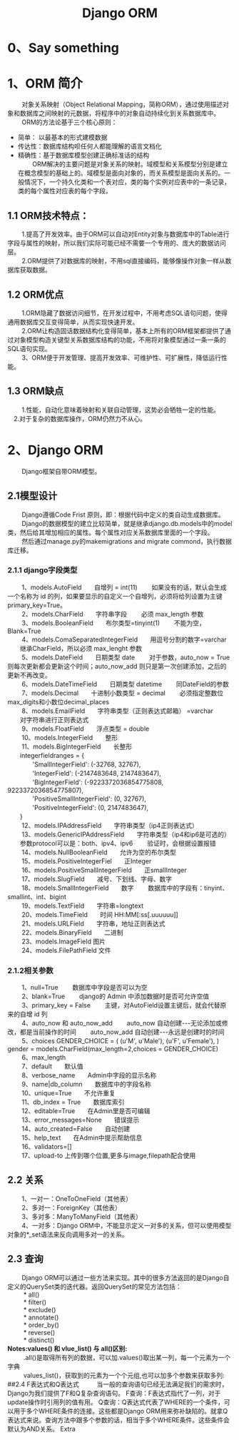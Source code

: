 # <center> Django ORM
# 0、Say something
# 1、ORM 简介
   &emsp; &emsp;对象关系映射（Object Relational Mapping，简称ORM），通过使用描述对象和数据库之间映射的元数据，将程序中的对象自动持续化到关系数据库中。  
   &emsp; &emsp;ORM的方法论基于三个核心原则：   
   * 简单： 以最基本的形式建模数据  
   * 传达性：数据库结构呗任何人都能理解的语言文档化  
   * 精确性：基于数据库模型创建正确标准话的结构   
   &emsp; &emsp;ORM解决的主要问题是对象关系的映射。域模型和关系模型分别是建立在概念模型的基础上的。域模型是面向对象的，而关系模型是面向关系的。一般情况下，一个持久化类和一个表对应，类的每个实例对应表中的一条记录，类的每个属性对应表的每个字段。  

## 1.1 ORM技术特点：   
   &emsp; &emsp;1.提高了开发效率。由于ORM可以自动对Entity对象与数据库中的Table进行字段与属性的映射，所以我们实际可能已经不需要一个专用的、庞大的数据访问层。   
   &emsp; &emsp;2.ORM提供了对数据库的映射，不用sql直接编码，能够像操作对象一样从数据库获取数据。 
## 1.2 ORM优点
   &emsp; &emsp;1.ORM隐藏了数据访问细节，在开发过程中，不用考虑SQL语句问题，使得通用数据库交互变得简单，从而实现快速开发。      
   &emsp; &emsp;2.ORM让构造固话数据结构化变得简单，基本上所有的ORM框架都提供了通过对象模型构造关键型关系数据库结构的功能，不用将对象模型通过一条一条的SQL语句实现。  
&emsp; &emsp;3、ORM便于开发管理、提高开发效率、可维护性、可扩展性，降低运行性能。
## 1.3 ORM缺点
&emsp; &emsp;1.性能，自动化意味着映射和关联自动管理，这势必会牺牲一定的性能。
&emsp; &emsp;2.对于复杂的数据库操作，ORM仍然力不从心。
# 2、Django ORM
&emsp; &emsp;Django框架自带ORM模型。
## 2.1模型设计
&emsp; &emsp;Django遵循Code Frist 原则，即：根据代码中定义的类自动生成数据库。   
&emsp; &emsp;Django的数据模型的建立比较简单，就是继承django.db.models中的model类，然后给其增加相应的属性。每个属性对应关系数据库里面的一个字段。     
&emsp; &emsp;然后通过manage.py的makemigrations and migrate commond，执行数据库迁移。
### 2.1.1 django字段类型
&emsp; &emsp;1、models.AutoField　　自增列 = int(11)
　　如果没有的话，默认会生成一个名称为 id 的列，如果要显示的自定义一个自增列，必须将给列设置为主键 primary_key=True。  
&emsp; &emsp;2、models.CharField　　字符串字段
　　必须 max_length 参数  
&emsp; &emsp;3、models.BooleanField　　布尔类型=tinyint(1)
　　不能为空，Blank=True  
&emsp; &emsp;4、models.ComaSeparatedIntegerField　　用逗号分割的数字=varchar
　　继承CharField，所以必须 max_lenght 参数  
&emsp; &emsp;5、models.DateField　　日期类型 date
　　对于参数，auto_now = True 则每次更新都会更新这个时间；auto_now_add 则只是第一次创建添加，之后的更新不再改变。  
&emsp; &emsp;6、models.DateTimeField　　日期类型 datetime
　　同DateField的参数  
&emsp; &emsp;7、models.Decimal　　十进制小数类型 = decimal
　　必须指定整数位max_digits和小数位decimal_places  
&emsp; &emsp;8、models.EmailField　　字符串类型（正则表达式邮箱） =varchar
　　对字符串进行正则表达式  
&emsp; &emsp;9、models.FloatField　　浮点类型 = double  
&emsp; &emsp;10、models.IntegerField　　整形  
&emsp; &emsp;11、models.BigIntegerField　　长整形  
　　integerfieldranges = {  
　　　　'SmallIntegerField': (-32768, 32767),    
　　　　'IntegerField': (-2147483648, 2147483647),  
　　　　'BigIntegerField': (-9223372036854775808, 9223372036854775807),  
　　　　'PositiveSmallIntegerField': (0, 32767),  
　　　　'PositiveIntegerField': (0, 2147483647),  
　　}  
&emsp; &emsp;12、models.IPAddressField　　字符串类型（ip4正则表达式）   
&emsp; &emsp;13、models.GenericIPAddressField　　字符串类型（ip4和ip6是可选的）
　　参数protocol可以是：both、ipv4、ipv6
　　验证时，会根据设置报错   
&emsp; &emsp;14、models.NullBooleanField　　允许为空的布尔类型  
&emsp; &emsp;15、models.PositiveIntegerFiel　　正Integer  
&emsp; &emsp;16、models.PositiveSmallIntegerField　　正smallInteger  
&emsp; &emsp;17、models.SlugField　　减号、下划线、字母、数字  
&emsp; &emsp;18、models.SmallIntegerField　　数字
　　数据库中的字段有：tinyint、smallint、int、bigint  
&emsp; &emsp;19、models.TextField　　字符串=longtext  
&emsp; &emsp;20、models.TimeField　　时间 HH:MM[:ss[.uuuuuu]]  
&emsp; &emsp;21、models.URLField　　字符串，地址正则表达式  
&emsp; &emsp;22、models.BinaryField　　二进制  
&emsp; &emsp;23、models.ImageField   图片  
&emsp; &emsp;24、models.FilePathField 文件  
### 2.1.2相关参数
&emsp; &emsp;1、null=True
　　数据库中字段是否可以为空  
&emsp; &emsp;2、blank=True
　　django的 Admin 中添加数据时是否可允许空值  
&emsp; &emsp;3、primary_key = False 
　　主键，对AutoField设置主键后，就会代替原来的自增 id 列  
&emsp; &emsp;4、auto_now 和 auto_now_add
　　auto_now   自动创建---无论添加或修改，都是当前操作的时间
　　auto_now_add  自动创建---永远是创建时的时间  
&emsp; &emsp;5、choices
GENDER_CHOICE = (
        (u'M', u'Male'),
        (u'F', u'Female'),
    )
gender = models.CharField(max_length=2,choices = GENDER_CHOICE)  
&emsp; &emsp;6、max_length  
&emsp; &emsp;7、default　　默认值  
&emsp; &emsp;8、verbose_name　　Admin中字段的显示名称  
&emsp; &emsp;9、name|db_column　　数据库中的字段名称  
&emsp; &emsp;10、unique=True　　不允许重复  
&emsp; &emsp;11、db_index = True　　数据库索引  
&emsp; &emsp;12、editable=True　　在Admin里是否可编辑  
&emsp; &emsp;13、error_messages=None　　错误提示  
&emsp; &emsp;14、auto_created=False　　自动创建  
&emsp; &emsp;15、help_text　　在Admin中提示帮助信息  
&emsp; &emsp;16、validators=[]  
&emsp; &emsp;17、upload-to   上传到哪个位置,更多与image,filepath配合使用
## 2.2 关系
&emsp; &emsp;1、一对一：OneToOneField（其他表）  
&emsp; &emsp;2、多对一：ForeignKey（其他表）   
&emsp; &emsp;3、多对多：ManyToManyField（其他表）   
&emsp; &emsp;4、一对多：Django ORM中，不能显示定义一对多的关系，但可以使用模型对象的*_set语法来反向调用多对一的关系。
## 2.3 查询
&emsp; &emsp;Django ORM可以通过一些方法来实现。其中的很多方法返回的是Django自定义的QuerySet类的迭代器。返回QuerySet的常见方法包括：   
&emsp; &emsp;    * all()  
 &emsp; &emsp;   * filter()  
 &emsp; &emsp;   * exclude()  
 &emsp; &emsp;   * annotate()  
 &emsp; &emsp;   * order_by()  
 &emsp; &emsp;   * reverse()  
 &emsp; &emsp;   * distinct()  
**Notes:values() 和 vlue_list() 与 all()区别:**   
  &emsp; &emsp;    .all()是取得所有列的数据，可以加.values()取出某一列，每一个元素为一个字典  
  &emsp; &emsp;    values_list()，获取到的元素为一个个元组,也可以加多个参数来获取多列:
##2.4 F表达式和Q表达式
   &emsp; &emsp; 当一般的查询语句已经无法满足我们的需求时，Django为我们提供了F和Q复杂查询语句。
    F查询：F表达式指代了一列，对于update操作时引用列的值有用。
    Q查询：Q表达式代表了WHERE的一个条件，可以用于多个WHERE条件的连接。这些都是Django ORM用来弥补缺陷的。就拿Q表达式来说。查询方法中跟多个参数的话，相当于多个WHERE条件。这些条件会默认为AND关系。
    Extra
    